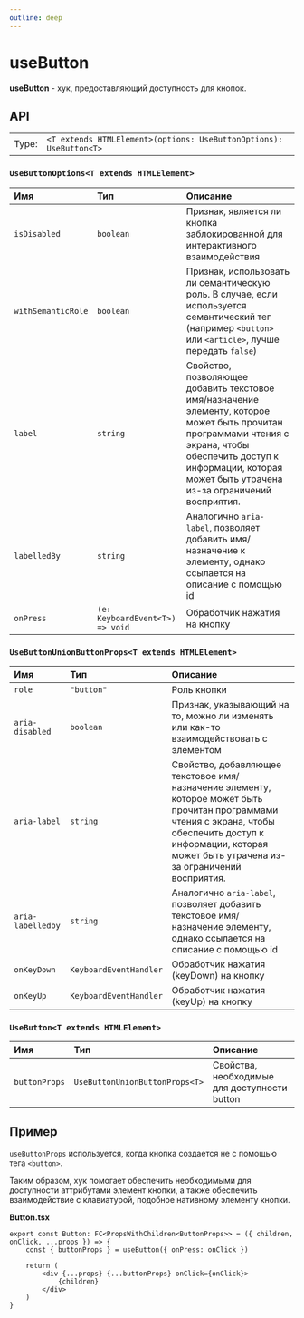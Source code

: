 ```yaml
---
outline: deep
---
```


# useButton

**useButton** - хук, предоставляющий доступность для кнопок.

## API

|       |                                                                    |
| ----: |:-------------------------------------------------------------------|
| Type: | `<T extends HTMLElement>(options: UseButtonOptions): UseButton<T>` |

### `UseButtonOptions<T extends HTMLElement>`

| Имя               | Тип      | Описание    |
|:-------------------|:-----------|:-----------|
| `isDisabled`  | `boolean`   | Признак, является ли кнопка заблокированной для интерактивного взаимодействия  | 
| `withSemanticRole`  | `boolean`   | Признак, использовать ли семантическую роль. В случае, если используется семантический тег (например `<button>` или `<article>`, лучше передать `false`)  | 
| `label`  | `string`   | Свойство, позволяющее добавить текстовое имя/назначение элементу, которое может быть прочитан программами чтения с экрана, чтобы обеспечить доступ к информации, которая может быть утрачена из-за ограничений восприятия.  | 
| `labelledBy`  | `string`   | Аналогично `aria-label`, позволяет добавить имя/назначение к элементу, однако ссылается на описание с помощью id  | 
| `onPress`  | `(e: KeyboardEvent<T>) => void`   | Обработчик нажатия на кнопку  | 

### `UseButtonUnionButtonProps<T extends HTMLElement>`

| Имя               | Тип      | Описание    |
|:-------------------|:-----------|:-----------|
| `role`  | `"button"`   | Роль кнопки  | 
| `aria-disabled`  | `boolean`   | Признак, указывающий на то, можно ли изменять или как-то взаимодействовать с элементом  | 
| `aria-label`  | `string`   | Свойство, добавляющее текстовое имя/назначение элементу, которое может быть прочитан программами чтения с экрана, чтобы обеспечить доступ к информации, которая может быть утрачена из-за ограничений восприятия.  | 
| `aria-labelledby`  | `string`   | Аналогично `aria-label`, позволяет добавить текстовое имя/назначение элементу, однако ссылается на описание с помощью id  | 
| `onKeyDown`  | `KeyboardEventHandler`   | Обработчик нажатия (keyDown) на кнопку  | 
| `onKeyUp`  | `KeyboardEventHandler`   | Обработчик нажатия (keyUp) на кнопку  | 

### `UseButton<T extends HTMLElement>`

| Имя               | Тип      | Описание    |
|:-------------------|:-----------|:-----------|
| `buttonProps`  | `UseButtonUnionButtonProps<T>`   | Свойства, необходимые для доступности button  |

## Пример

`useButtonProps` используется, когда кнопка создается не с помощью тега `<button>`.

Таким образом, хук помогает обеспечить необходимыми для доступности аттрибутами элемент кнопки, а также обеспечить взаимодействие с клавиатурой, подобное нативному элементу кнопки.

**Button.tsx**

```tsx
export const Button: FC<PropsWithChildren<ButtonProps>> = ({ children, onClick, ...props }) => {
	const { buttonProps } = useButton({ onPress: onClick })

	return (
        <div {...props} {...buttonProps} onClick={onClick}>
            {children}
        </div>
	)
}
```
